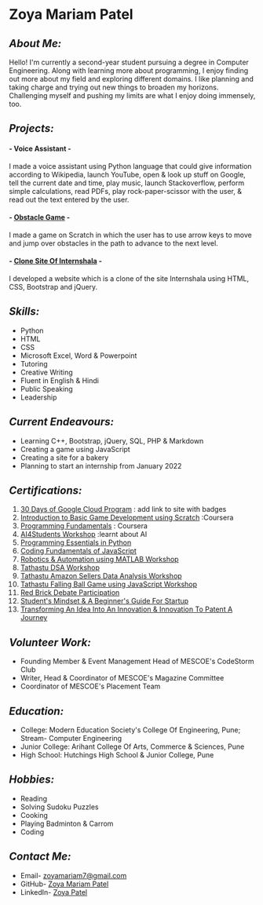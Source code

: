 # Zoya Mariam Patel

## *About Me:*
Hello!
I'm currently a second-year student pursuing a degree in Computer Engineering. Along with learning more about programming, I enjoy finding out more about my field and exploring different domains. I like planning and taking charge and trying out new things to broaden my horizons. Challenging myself and pushing my limits are what I enjoy doing immensely, too.

## *Projects:*
#### - Voice Assistant -
I made a voice assistant using Python language that could give information according to Wikipedia, launch YouTube, open & look up stuff on Google, tell the current date and time, play music, launch Stackoverflow, perform simple calculations, read PDFs, play rock-paper-scissor with the user, & read out the text entered by the user.
#### - [Obstacle Game](https://scratch.mit.edu/projects/562624419) -
I made a game on Scratch in which the user has to use arrow keys to move and jump over obstacles in the path to advance to the next level.
#### - [Clone Site Of Internshala](https://internshala-twin.000webhostapp.com/) -
I developed a website which is a clone of the site Internshala using HTML, CSS, Bootstrap and jQuery.

## *Skills:*
- Python
- HTML
- CSS
- Microsoft Excel, Word & Powerpoint
- Tutoring
- Creative Writing
- Fluent in English & Hindi
- Public Speaking
- Leadership

## *Current Endeavours:*
- Learning C++, Bootstrap, jQuery, SQL, PHP & Markdown
- Creating a game using JavaScript
- Creating a site for a bakery
- Planning to start an internship from January 2022

## *Certifications:*
1. [30 Days of Google Cloud Program](https://drive.google.com/file/d/13dai3YoXk-r8aYjlL2sGucm6LICgTZmm/view?usp=sharing) : add link to site with badges
2. [Introduction to Basic Game Development using Scratch](https://drive.google.com/file/d/1meqlKHS1oboxBQ1B9u7cxpTtcy2onsK6/view?usp=sharing) :Coursera
3. [Programming Fundamentals](https://drive.google.com/file/d/1x_Z-4ZmEYwvP6ST0YNSIxlwcI2UunYKl/view?usp=sharing) : Coursera
4. [AI4Students Workshop](https://drive.google.com/file/d/1pqftlsCR_kDZpgsTNE831r-2J9irqXXH/view?usp=sharing) :learnt about AI
5. [Programming Essentials in Python](https://drive.google.com/file/d/1sbd7SQdfWAmOgm517dzraxDYsIYbfl8M/view?usp=sharing)
6. [Coding Fundamentals of JavaScript](https://drive.google.com/file/d/1d08ZzK9koilkZH_VJr9DpSGshiSjHUXE/view?usp=sharing)
7. [Robotics & Automation using MATLAB Workshop](https://drive.google.com/file/d/1j8ibV7867U7OIK18XmBTZbp8HJIxiKHn/view?usp=sharing)
8. [Tathastu DSA Workshop](https://drive.google.com/file/d/1oPf2F-mHBfHCx5EW3KXLTpgQZWiLC8yl/view?usp=sharing)
9. [Tathastu Amazon Sellers Data Analysis Workshop](https://drive.google.com/file/d/1LTO4Fx7W-ujW6oCbD_OnzxXDvj083pLj/view?usp=sharing)
10. [Tathastu Falling Ball Game using JavaScript Workshop](https://drive.google.com/file/d/1u8hYbMgwZvyVdpcojd8fyaqH6gkoQWSk/view?usp=sharing)
11. [Red Brick Debate Participation](https://drive.google.com/file/d/1EjG9DA7ssF55AzF0qXmVScBCTovAx4dT/view?usp=sharing)
12. [Student's Mindset & A Beginner's Guide For Startup](https://drive.google.com/file/d/1jZgeTAVX6Zv24oQruOqkWfpyMxGGH7Ok/view?usp=sharing)
13. [Transforming An Idea Into An Innovation & Innovation To Patent A Journey](https://drive.google.com/file/d/1MhH66mYtYRSMjN8g4hHAcjK9L3wbmBoK/view?usp=sharing)

## *Volunteer Work:*
- Founding Member & Event Management Head of MESCOE's CodeStorm Club
- Writer, Head & Coordinator of MESCOE's Magazine Committee
- Coordinator of MESCOE's Placement Team

## *Education:*
- College: Modern Education Society's College Of Engineering, Pune; Stream- Computer Engineering
- Junior College: Arihant College Of Arts, Commerce & Sciences, Pune
- High School: Hutchings High School & Junior College, Pune

## *Hobbies:*
- Reading
- Solving Sudoku Puzzles
- Cooking
- Playing Badminton & Carrom
- Coding

## *Contact Me:*
- Email- zoyamariam7@gmail.com
- GitHub- [Zoya Mariam Patel](https://github.com/zoyamariam2001)
- LinkedIn- [Zoya Patel](https://www.linkedin.com/in/zoya-patel-570626213/)

